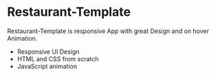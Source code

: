 # Restaurant-Template
Restaurant-Template is responsive App with great Design and on hover Animation.
- Responsive UI Design<br>
- HTML and CSS from scratch<br>
- JavaScript animation
